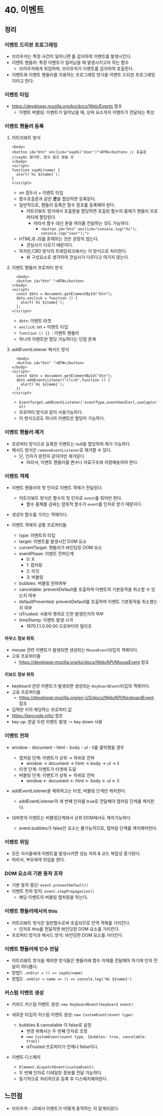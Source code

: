 # 40. 이벤트

## 정리

### 이벤트 드리븐 프로그래밍

- 브라우저는 특정 사건이 일어나면 를 감지하여 이벤트를 발생시킨다.
- 이벤트 핸들러: 특정 이벤트가 일어났을 때 발생시키고자 하는 함수
  - 브라우저에게 위임하며, 브라우저가 이벤트를 감지하여 호출한다.
- 이벤트와 이벤트 핸들러를 이용하는 프로그래밍 방식을 이벤트 드리븐 프로그래밍 이라고 한다.

### 이벤트 타입

- https://developer.mozilla.org/ko/docs/Web/Events 참조
  - 이벤트 버블링: 이벤트가 일어났을 때, 상위 요소까지 이벤트가 전달되는 특성

### 이벤트 핸들러 등록

1. 어트리뷰트 방식
   ```
   <body>
   <button id="btn" onclick="sayHi('User')">BTN</button> // 호출문
   //sayHi 였다면, 함수 참조 였을 것
   </body>
   <script>
   function sayHi(name) {
     alert(`Hi ${name}`);
   }
   </script>
   ```
   - on 접두사 + 이벤트 타입
   - 함수호출문과 같은 **문**을 할당하면 등록된다.
   - 일반적으로, 핸들러 등록은 함수 참조를 등록해야 한다.
     - 어트리뷰트 방식에서 호출문을 할당하면 호출된 함수의 몸체가 핸들러 프로퍼티에 할당된다.
       - 따라서 함수 대신 문을 여러줄 전달하는 것도 가능하다.
         - `<button id="btn" onclick="console.log("hi"); console.log("user");">`
   - HTML과 JS를 혼재하는 것은 권장치 않는다.
     - 관심사가 다르기 때문이다.
   - 하지만,CBD 방식의 프레임워크에서는 이 방식으로 처리한다.
     - 뷰 구성요소로 생각하여 관심사가 다르다고 여기지 않는다.
2. 이벤트 핸들러 프로퍼티 방식

   ```
     <body>
     <button id="btn" ">BTN</button>
   </body>
   <script>
     const $btn = document.getElementById("btn");
     $btn.onclick = function () {
       alert(`Hi ${name}`);
     };
   </script>
   ```

   - `$btn`: 이벤트 타겟
   - `onclick`: on + 이벤트 타입
   - `function () {} `: 이벤트 핸들러
   - 하나의 이벤트만 할당 가능하다는 단점 존재

3. addEventListener 메서드 방식

   ```
     <body>
     <button id="btn" ">BTN</button>
   </body>
   <script>
     const $btn = document.getElementById("btn");
     $btn.addEventListener("click",function () {
       alert(`Hi ${name}`);
     })
   </script>
   ```

   - `EventTarget.addEventListener('eventType,eventHandler[,useCapture])`
   - 프로퍼티 방식과 같이 사용가능하다.
   - 이 방식으로도 하나의 이벤트만 할당이 가능하다.

### 이벤트 핸들러 제거

- 프로퍼티 방식으로 등록한 이벤트는 null을 할당하여 제거 가능하다.
- 메서드 방식은 `removeEventListener`로 제거할 수 있다.
  - 단, 인자가 완전히 같아야만 제거된다.
    - 따라서, 이벤트 핸들러를 변수나 자료구조에 저장해놓아야 한다.

### 이벤트 객체

- 이벤트 핸들러의 첫 인자로 이벤트 객체가 전달된다.

  - 어트리뷰트 방식은 함수의 첫 인자로 `event`를 줘야만 한다.
    - 함수 몸체를 감싸는 암묵적 함수가 `event`를 인자로 받기 때문이다.

- 생성자 함수를 가지는 객체이다.
- 이벤트 객체의 공통 프로퍼티들
  - type: 이벤트의 타입
  - target: 이벤트를 발생시킨 DOM 요소
  - currentTarget: 핸들러가 바인딩된 DOM 요소
  - eventPhase: 이벤트 전파단계
    - 0: X
    - 1: 캡처링
    - 2: 타깃
    - 3: 버블링
  - bubbles: 버블링 전파여부
  - cancelable: preventDefault를 호출하여 이벤트의 기본동작을 취소할 수 있는지 여부
  - defaultPrevented: preventDefault를 호출하여 이벤트 기본동작을 취소했는지 여부
  - isTrusted: 사용자 행위로 인한 발생인지의 여부
  - timeStamp: 이벤트 발생 시각
    - 1970.1.1.0:00:00 으로부터의 밀리초

#### 마우스 정보 취득

- mouse 관련 이벤트가 발생되면 생성되는 `MouseEvent`타입의 객체이다.
- 고유 프로퍼티들
  - https://developer.mozilla.org/ko/docs/Web/API/MouseEvent 참조

#### 키보드 정보 취득

- keyboard 관련 이벤트가 발생되면 생성되는 `KeyboardEvent`타입의 객체이다.
- 고유 프로퍼티들
  - https://developer.mozilla.org/en-US/docs/Web/API/KeyboardEvent 참조
- 입력한 키의 해당하는 프로퍼티 값
- https://keycode.info/ 참조
- key up: 한글 두번 이벤트 발생 -> key down 사용

### 이벤트 전파

- window - document - html - body - ul - li를 클릭했을 경우
  - 캡처링 단계: 이벤트가 상위 → 하위로 전파
    - window → document → html → body → ul → li
  - 타겟 단계: 이벤트가 타겟에 도달
  - 버블링 단계: 이벤트가 상위 ← 하위로 전파
    - window ← document ← html ← body ← ul ← li
- addEventListener을 제외하고는 타겟, 버블링 단계만 캐치한다.

  - addEventListener의 세 번째 인자를 true로 전달해야 캡처링 단계를 캐치한다.

- 대부분의 이벤트는 버블링단계에서 상위 DOM에서도 캐치가능하다.
  - event.bubbles가 false인 요소는 불가능하므로, 캡처링 단계를 캐치해야한다.

### 이벤트 위임

- 모든 자식들에게 이벤트를 발생시키면 성능 저하 & 코드 복잡성 증가된다.
- 따라서, 부모에게 위임을 한다.

### DOM 요소의 기본 동작 조작

- 기본 동작 중단: `event.preventDefault()`
- 이벤트 전파 방지: `event.stopPropagation()`
  - 해당 이벤트의 버블링 캡처링을 막는다.

### 이벤트 핸들러에서의 this

- 어트리뷰트 방식은 일반함수로써 호출되므로 전역 객체를 가리킨다.
  - 인자로 this를 전달하면 바인딩한 DOM 요소를 가리킨다.
- 프로퍼티 방식과 메서드 방식: 바인딩한 DOM 요소를 가리킨다.

### 이벤트 핸들러에 인수 전달

- 어트리뷰트 방식을 제외한 방식들은 핸들러에 함수 자체를 전달해야 하기에 인자 전달이 까다롭다.
- 방법1: `.onblur = () => sayHi(name)`
- 방법2: `.onblur = name => () => console.log('Hi ${name}')`

### 커스텀 이벤트 생성

- 키보드 커스텀 이벤트 생성: `new KeyboardEvent(keyboard event)`
- 새로운 타입의 커스텀 이벤트 생성: `new CustomEvent(event type)`

  - bubbles & cancelable 이 false로 설정
    - 변경 위해서는 두 번째 인자로 조정
    - `new CustomEvent(event type, {bubbles: true, cancelable: true})`
    - isTrusted 프로퍼티가 언제나 false이다.

- 이벤트 디스패치
  - `Element.dispatchEvent(customEvent)`:
  - 두 번째 인자로 디테일한 정보를 전달 가능하다.
  - 동기적으로 처리하므로 등록 후 디스패치해야한다.

## 느낀점

- 브라우저 - JS에서 이벤트가 어떻게 동작하는 지 알게되었다.
